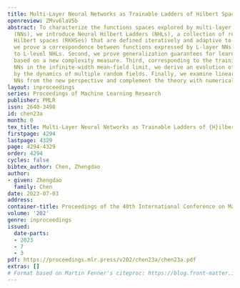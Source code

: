 ```yaml
---
title: Multi-Layer Neural Networks as Trainable Ladders of Hilbert Spaces
openreview: ZMvv6laV5b
abstract: To characterize the functions spaces explored by multi-layer neural networks
  (NNs), we introduce Neural Hilbert Ladders (NHLs), a collection of reproducing kernel
  Hilbert spaces (RKHSes) that are defined iteratively and adaptive to training. First,
  we prove a correspondence between functions expressed by L-layer NNs and those belonging
  to L-level NHLs. Second, we prove generalization guarantees for learning the NHL
  based on a new complexity measure. Third, corresponding to the training of multi-layer
  NNs in the infinite-width mean-field limit, we derive an evolution of the NHL characterized
  by the dynamics of multiple random fields. Finally, we examine linear and shallow
  NNs from the new perspective and complement the theory with numerical results.
layout: inproceedings
series: Proceedings of Machine Learning Research
publisher: PMLR
issn: 2640-3498
id: chen23a
month: 0
tex_title: Multi-Layer Neural Networks as Trainable Ladders of {H}ilbert Spaces
firstpage: 4294
lastpage: 4329
page: 4294-4329
order: 4294
cycles: false
bibtex_author: Chen, Zhengdao
author:
- given: Zhengdao
  family: Chen
date: 2023-07-03
address: 
container-title: Proceedings of the 40th International Conference on Machine Learning
volume: '202'
genre: inproceedings
issued:
  date-parts:
  - 2023
  - 7
  - 3
pdf: https://proceedings.mlr.press/v202/chen23a/chen23a.pdf
extras: []
# Format based on Martin Fenner's citeproc: https://blog.front-matter.io/posts/citeproc-yaml-for-bibliographies/
---
```

